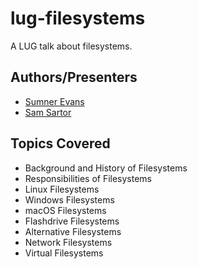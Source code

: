 # lug-filesystems
A LUG talk about filesystems.

## Authors/Presenters
- [Sumner Evans](https://github.com/sumnerevans)
- [Sam Sartor](https://github.com/samsartor)

## Topics Covered
- Background and History of Filesystems
- Responsibilities of Filesystems
- Linux Filesystems
- Windows Filesystems
- macOS Filesystems
- Flashdrive Filesystems
- Alternative Filesystems
- Network Filesystems
- Virtual Filesystems
